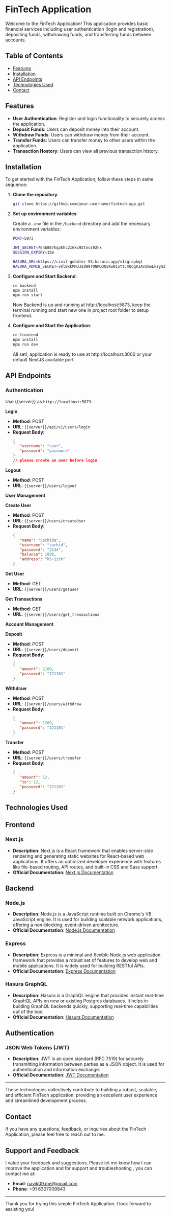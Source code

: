 # FinTech Application
Welcome to the FinTech Application! This application provides basic financial services including user authentication (login and registration), depositing funds, withdrawing funds, and transferring funds between accounts.

## Table of Contents

- [Features](#features)
- [Installation](#installation)
- [API Endpoints](#api-endpoints)
- [Technologies Used](#technologies-used)
- [Contact](#contact)

## Features

- **User Authentication**: Register and login functionality to securely access the application.
- **Deposit Funds**: Users can deposit money into their account.
- **Withdraw Funds**: Users can withdraw money from their account.
- **Transfer Funds**: Users can transfer money to other users within the application.
- **Transaction Hostory**: Users can view all previous transaction history.

## Installation

To get started with the FinTech Application, follow these steps in same sequence:

1. **Clone the repository**:
    ```bash
    git clone https://github.com/your-username/fintech-app.git
    ```

2. **Set up environment variables**:

     Create a `.env` file in the `/backend` directory and add the necessary environment variables:
     ```bash
     PORT=5873

     JWT_SECRET=78hb887hq3khc216kc92tncs92nx
     SESSION_EXPIRY=15m

     HASURA_URL=https://civil-gobbler-53.hasura.app/v1/graphql
     HASURA_ADMIN_SECRET=vmlBxkMN3J2dW9TONMQ3U5Kw015ttJmQqqK1AvzmwLkzySzXG2T9Gr5mM5A7p1O8
     ```
3. **Configure and Start Backend**:

     ```bash
     cd backend
     npm install
     npm run start
     ```
     Now Backend is up and running at http://localhost:5873, keep the terminal running and start new one in project root folder to setup frontend.
4. **Configure and Start the Application**:

     ```bash
     cd frontend
     npm install
     npm run dev
     ```

     All set!, application is ready to use at http://localhost:3000 or your default NextJS available port.


## API Endpoints

### Authentication

Use {{server}} as `http://localhost:5873`

**Login**
- **Method**: POST
- **URL**: `{{server}}/api/v1/users/login`
- **Request Body**:
  ```json
  {
     "username": "user",
     "password": "password"
  }
  // please create an user before login
  ```

**Logout**
- **Method**: POST
- **URL**: `{{server}}/users/logout`

**User Management**

**Create User**
- **Method**: POST
- **URL**: `{{server}}/users/createUser`
- **Request Body**:
  ```json
  {
     "name": "Sachida",
     "username": "sachid",
     "password": "2134",
     "balance": 1000,
     "address": "h5-iitk"
  }
  ```

**Get User**
- **Method**: GET
- **URL**: `{{server}}/users/getuser`

**Get Transactions**
- **Method**: GET
- **URL**: `{{server}}/users/get_transactions`

**Account Management**

**Deposit**
- **Method**: POST
- **URL**: `{{server}}/users/deposit`
- **Request Body**:
  ```json
  {
     "amount": 2100,
     "password": "221101"
  }
  ```

**Withdraw**
- **Method**: POST
- **URL**: `{{server}}/users/withdraw`
- **Request Body**:
  ```json
  {
     "amount": 1200,
     "password": "221101"
  }
  ```

**Transfer**
- **Method**: POST
- **URL**: `{{server}}/users/transfer`
- **Request Body**:
  ```json
  {
     "amount": 12,
     "to": 12,
     "password": "221101"
  }
  ```

## Technologies Used

## Frontend

### Next.js
- **Description**: Next.js is a React framework that enables server-side rendering and generating static websites for React-based web applications. It offers an optimized developer experience with features like file-based routing, API routes, and built-in CSS and Sass support.
- **Official Documentation**: [Next.js Documentation](https://nextjs.org/docs)

## Backend

### Node.js
- **Description**: Node.js is a JavaScript runtime built on Chrome's V8 JavaScript engine. It is used for building scalable network applications, offering a non-blocking, event-driven architecture.
- **Official Documentation**: [Node.js Documentation](https://nodejs.org/en/docs/)

### Express
- **Description**: Express is a minimal and flexible Node.js web application framework that provides a robust set of features to develop web and mobile applications. It is widely used for building RESTful APIs.
- **Official Documentation**: [Express Documentation](https://expressjs.com/)

### Hasura GraphQL
- **Description**: Hasura is a GraphQL engine that provides instant real-time GraphQL APIs on new or existing Postgres databases. It helps in building GraphQL backends quickly, supporting real-time capabilities out of the box.
- **Official Documentation**: [Hasura Documentation](https://hasura.io/docs/)

## Authentication

### JSON Web Tokens (JWT)
- **Description**: JWT is an open standard (RFC 7519) for securely transmitting information between parties as a JSON object. It is used for authentication and information exchange.
- **Official Documentation**: [JWT Documentation](https://jwt.io/introduction/)

---

These technologies collectively contribute to building a robust, scalable, and efficient FinTech application, providing an excellent user experience and streamlined development process.


## Contact

If you have any questions, feedback, or inquiries about the FinTech Application, please feel free to reach out to me.

## Support and Feedback

I value your feedback and suggestions. Please let me know how I can improve the application and for support and troubleshooting , you can contact me at:

- **Email**: navik09.me@gmail.com
- **Phone**: +91 6307009843

---

Thank you for trying this simple FinTech Application. I look forward to assisting you!
